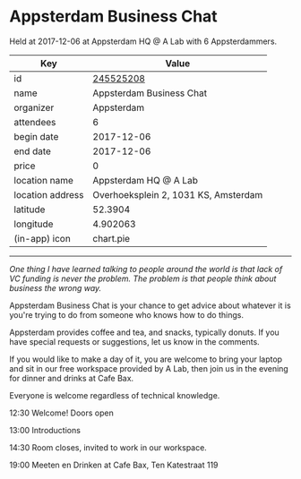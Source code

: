 # Appsterdam Business Chat
Held at 2017-12-06 at Appsterdam HQ @ A Lab with 6 Appsterdammers.
        
|Key|Value
|---|---|
|id|[245525208](https://www.meetup.com/appsterdam/events/245525208/)|
|name|Appsterdam Business Chat|
|organizer|Appsterdam|
|attendees|6|
|begin date|2017-12-06|
|end date|2017-12-06|
|price|0|
|location name|Appsterdam HQ @ A Lab|
|location address|Overhoeksplein 2, 1031 KS, Amsterdam|
|latitude|52.3904|
|longitude|4.902063|
|(in-app) icon|chart.pie|

---

*One thing I have learned talking to people around the world is that lack of VC funding is never the problem. The problem is that people think about business the wrong way.*

Appsterdam Business Chat is your chance to get advice about whatever it is you're trying to do from someone who knows how to do things.

Appsterdam provides coffee and tea, and snacks, typically donuts. If you have special requests or suggestions, let us know in the comments.

If you would like to make a day of it, you are welcome to bring your laptop and sit in our free workspace provided by A Lab, then join us in the evening for dinner and drinks at Cafe Bax.

Everyone is welcome regardless of technical knowledge.

12:30 Welcome! Doors open

13:00 Introductions

14:30 Room closes, invited to work in our workspace.

19:00 Meeten en Drinken at Cafe Bax, Ten Katestraat 119


